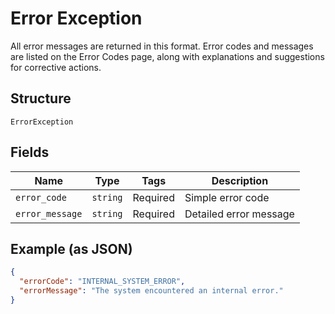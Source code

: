 
# Error Exception

All error messages are returned in this format. Error codes and messages are listed on the Error Codes page, along with explanations and suggestions for corrective actions.

## Structure

`ErrorException`

## Fields

| Name | Type | Tags | Description |
|  --- | --- | --- | --- |
| `error_code` | `string` | Required | Simple error code |
| `error_message` | `string` | Required | Detailed error message |

## Example (as JSON)

```json
{
  "errorCode": "INTERNAL_SYSTEM_ERROR",
  "errorMessage": "The system encountered an internal error."
}
```

